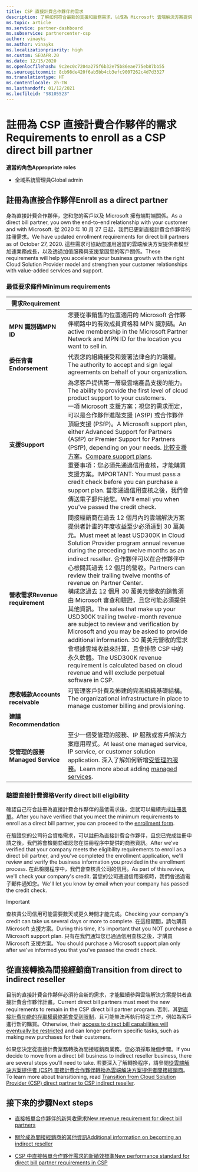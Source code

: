 ```yaml
---
title: CSP 直接計費合作夥伴的需求
description: 了解如何符合最新的支援和服務需求，以成為 Microsoft 雲端解決方案提供者 (CSP) 計畫中的直接計費合作夥伴。
ms.topic: article
ms.service: partner-dashboard
ms.subservice: partnercenter-csp
author: vinayks
ms.author: vinayks
ms.localizationpriority: high
ms.custom: SEOAPR.20
ms.date: 12/15/2020
ms.openlocfilehash: 9c2ec0c7204a275f6b32e75b86eae775eb87bb55
ms.sourcegitcommit: 8cb98de420f6ab5bb4cb3efc9007262c4d7d3327
ms.translationtype: HT
ms.contentlocale: zh-TW
ms.lasthandoff: 01/12/2021
ms.locfileid: "98105523"
---
```

# <a name="requirements-to-enroll-as-a-csp-direct-bill-partner"></a><span data-ttu-id="2da89-103">註冊為 CSP 直接計費合作夥伴的需求</span><span class="sxs-lookup"><span data-stu-id="2da89-103">Requirements to enroll as a CSP direct bill partner</span></span>

<span data-ttu-id="2da89-104">**適當的角色**</span><span class="sxs-lookup"><span data-stu-id="2da89-104">**Appropriate roles**</span></span>

- <span data-ttu-id="2da89-105">全域系統管理員</span><span class="sxs-lookup"><span data-stu-id="2da89-105">Global admin</span></span>

## <a name="enroll-as-a-direct-partner"></a><span data-ttu-id="2da89-106">註冊為直接合作夥伴</span><span class="sxs-lookup"><span data-stu-id="2da89-106">Enroll as a direct partner</span></span>

<span data-ttu-id="2da89-107">身為直接計費合作夥伴，您和您的客戶以及 Microsoft 擁有端對端關係。</span><span class="sxs-lookup"><span data-stu-id="2da89-107">As a direct bill partner, you own the end-to-end relationship with your customer and with Microsoft.</span></span> <span data-ttu-id="2da89-108">從 2020 年 10 月 27 日起，我們已更新直接計費合作夥伴的註冊需求。</span><span class="sxs-lookup"><span data-stu-id="2da89-108">We have updated enrollment requirements for direct bill partners as of October 27, 2020.</span></span> <span data-ttu-id="2da89-109">這些需求可協助您運用適當的雲端解決方案提供者模型加速業務成長，以及透過加值服務與支援鞏固您的客戶關係。</span><span class="sxs-lookup"><span data-stu-id="2da89-109">These requirements will help you accelerate your business growth with the right Cloud Solution Provider model and strengthen your customer relationships with value-added services and support.</span></span>  

### <a name="minimum-requirements"></a><span data-ttu-id="2da89-110">最低要求條件</span><span class="sxs-lookup"><span data-stu-id="2da89-110">Minimum requirements</span></span>

|<span data-ttu-id="2da89-111">**需求**</span><span class="sxs-lookup"><span data-stu-id="2da89-111">**Requirement**</span></span>|                |
|--------------------------------|--------------------------------------------------------------|
|<span data-ttu-id="2da89-112">**MPN 識別碼**</span><span class="sxs-lookup"><span data-stu-id="2da89-112">**MPN ID**</span></span>   |<span data-ttu-id="2da89-113">您要從事銷售的位置適用的 Microsoft 合作夥伴網路中的有效成員資格和 MPN 識別碼。</span><span class="sxs-lookup"><span data-stu-id="2da89-113">An active membership in the Microsoft Partner Network and MPN ID for the location you want to sell in.</span></span>   |
|<span data-ttu-id="2da89-114">**委任背書**</span><span class="sxs-lookup"><span data-stu-id="2da89-114">**Endorsement**</span></span>   |<span data-ttu-id="2da89-115">代表您的組織接受和簽署法律合約的職權。</span><span class="sxs-lookup"><span data-stu-id="2da89-115">The authority to accept and sign legal agreements on behalf of your organization.</span></span>|
|<span data-ttu-id="2da89-116">**支援**</span><span class="sxs-lookup"><span data-stu-id="2da89-116">**Support**</span></span>   |<span data-ttu-id="2da89-117">為您客戶提供第一層級雲端產品支援的能力。</span><span class="sxs-lookup"><span data-stu-id="2da89-117">The ability to provide the first level of cloud product support to your customers.</span></span> <br/><span data-ttu-id="2da89-118">一項 Microsoft 支援方案；視您的需求而定，可以是合作夥伴進階支援 (ASfP) 或合作夥伴頂級支援 (PSfP)。</span><span class="sxs-lookup"><span data-stu-id="2da89-118">A Microsoft support plan, either Advanced Support for Partners (ASfP) or Premier Support for Partners (PSfP), depending on your needs.</span></span> <span data-ttu-id="2da89-119">[比較支援方案](https://partner.microsoft.com/support/partnersupport)。</span><span class="sxs-lookup"><span data-stu-id="2da89-119">[Compare support plans](https://partner.microsoft.com/support/partnersupport).</span></span><br/><span data-ttu-id="2da89-120">重要事項：您必須先通過信用查核，才能購買支援方案。</span><span class="sxs-lookup"><span data-stu-id="2da89-120">IMPORTANT: You must pass a credit check before you can purchase a support plan.</span></span> <span data-ttu-id="2da89-121">當您通過信用查核之後，我們會傳送電子郵件給您。</span><span class="sxs-lookup"><span data-stu-id="2da89-121">We'll email you when you've passed the credit check.</span></span> |
|<span data-ttu-id="2da89-122">**營收需求**</span><span class="sxs-lookup"><span data-stu-id="2da89-122">**Revenue requirement**</span></span>|<span data-ttu-id="2da89-123">間接經銷商在過去 12 個月內的雲端解決方案提供者計畫的年度收益至少必須達到 30 萬美元。</span><span class="sxs-lookup"><span data-stu-id="2da89-123">Must meet at least USD300K in Cloud Solution Provider program annual revenue during the preceding twelve months as an indirect reseller.</span></span> <span data-ttu-id="2da89-124">合作夥伴可以在合作夥伴中心檢閱其過去 12 個月的營收。</span><span class="sxs-lookup"><span data-stu-id="2da89-124">Partners can review their trailing twelve months of revenue on Partner Center.</span></span><br/><span data-ttu-id="2da89-125">構成您過去 12 個月 30 萬美元營收的銷售須由 Microsoft 審查和驗證，且您可能必須提供其他資訊。</span><span class="sxs-lookup"><span data-stu-id="2da89-125">The sales that make up your USD300K trailing twelve-month revenue are subject to review and verification by Microsoft and you may be asked to provide additional information.</span></span> <span data-ttu-id="2da89-126">30 萬美元營收的需求會根據雲端收益來計算，且會排除 CSP 中的永久軟體。</span><span class="sxs-lookup"><span data-stu-id="2da89-126">The USD300K revenue requirement is calculated based on cloud revenue and will exclude perpetual software in CSP.</span></span>|
|<span data-ttu-id="2da89-127">**應收帳款**</span><span class="sxs-lookup"><span data-stu-id="2da89-127">**Accounts receivable**</span></span> |<span data-ttu-id="2da89-128">可管理客戶計費及佈建的完善組織基礎結構。</span><span class="sxs-lookup"><span data-stu-id="2da89-128">The organizational infrastructure in place to manage customer billing and provisioning.</span></span>|
|<span data-ttu-id="2da89-129">**建議**</span><span class="sxs-lookup"><span data-stu-id="2da89-129">**Recommendation**</span></span>|             |
|<span data-ttu-id="2da89-130">**受管理的服務**</span><span class="sxs-lookup"><span data-stu-id="2da89-130">**Managed Service**</span></span>   |<span data-ttu-id="2da89-131">至少一個受管理的服務、IP 服務或客戶解決方案應用程式。</span><span class="sxs-lookup"><span data-stu-id="2da89-131">At least one managed service, IP service, or customer solution application.</span></span> <span data-ttu-id="2da89-132">深入了解如何新增[受管理的服務](https://partner.microsoft.com/business-opportunities/managed-services-provider)。</span><span class="sxs-lookup"><span data-stu-id="2da89-132">Learn more about adding [managed services](https://partner.microsoft.com/business-opportunities/managed-services-provider).</span></span>|


### <a name="verify-direct-bill-eligibility"></a><span data-ttu-id="2da89-133">驗證直接計費資格</span><span class="sxs-lookup"><span data-stu-id="2da89-133">Verify direct bill eligibility</span></span>

<span data-ttu-id="2da89-134">確認自己符合註冊為直接計費合作夥伴的最低需求後，您就可以繼續完成[註冊表單](https://partner.microsoft.com/pcv/register/joinnow/enrollmentwelcome/Reseller/migrate?cloudInstance=Global)。</span><span class="sxs-lookup"><span data-stu-id="2da89-134">After you have verified that you meet the minimum requirements to enroll as a direct bill partner, you can proceed to the [enrollment form](https://partner.microsoft.com/pcv/register/joinnow/enrollmentwelcome/Reseller/migrate?cloudInstance=Global).</span></span>

<span data-ttu-id="2da89-135">在驗證您的公司符合資格需求，可以註冊為直接計費合作夥伴，且您已完成註冊申請之後，我們將會檢閱並確認您在註冊程序中提供的商務資訊。</span><span class="sxs-lookup"><span data-stu-id="2da89-135">After we've verified that your company meets the eligibility requirements to enroll as a direct bill partner, and you've completed the enrollment application, we'll review and verify the business information you provided in the enrollment process.</span></span> <span data-ttu-id="2da89-136">在此檢閱程序中，我們會查核貴公司的信用。</span><span class="sxs-lookup"><span data-stu-id="2da89-136">As part of this review, we'll check your company's credit.</span></span> <span data-ttu-id="2da89-137">當您的公司通過信用查核時，我們會透過電子郵件通知您。</span><span class="sxs-lookup"><span data-stu-id="2da89-137">We'll let you know by email when your company has passed the credit check.</span></span>
>[!IMPORTANT]
><span data-ttu-id="2da89-138">查核貴公司信用可能需要數天或更久時間才能完成。</span><span class="sxs-lookup"><span data-stu-id="2da89-138">Checking your company's credit can take us several days or more to complete.</span></span> <span data-ttu-id="2da89-139">在這段期間，請勿購買 Microsoft 支援方案。</span><span class="sxs-lookup"><span data-stu-id="2da89-139">During this time, it's important that you NOT purchase a Microsoft support plan.</span></span> <span data-ttu-id="2da89-140">只有在我們通知您已通過信用查核之後，才購買 Microsoft 支援方案。</span><span class="sxs-lookup"><span data-stu-id="2da89-140">You should purchase a Microsoft support plan only after we've informed you that you've passed the credit check.</span></span>

## <a name="transition-from-direct-to-indirect-reseller"></a><span data-ttu-id="2da89-141">從直接轉換為間接經銷商</span><span class="sxs-lookup"><span data-stu-id="2da89-141">Transition from direct to indirect reseller</span></span>

<span data-ttu-id="2da89-142">目前的直接計費合作夥伴必須符合新的需求，才能繼續參與雲端解決方案提供者直接計費合作夥伴計畫。</span><span class="sxs-lookup"><span data-stu-id="2da89-142">Current direct bill partners must meet the new requirements to remain in the CSP direct bill partner program.</span></span> <span data-ttu-id="2da89-143">否則，其[對直接計費功能的存取權最終將會受到限制](restricted-direct-bill-capabilities.md)，且可能無法再執行特定工作，例如為客戶進行新的購買。</span><span class="sxs-lookup"><span data-stu-id="2da89-143">Otherwise, their [access to direct bill capabilities will eventually be restricted](restricted-direct-bill-capabilities.md) and can longer perform specific tasks, such as making new purchases for their customers.</span></span>

<span data-ttu-id="2da89-144">如果您決定從直接計費業務轉換為間接經銷商業務，您必須採取幾個步驟。</span><span class="sxs-lookup"><span data-stu-id="2da89-144">If you decide to move from a direct bill business to indirect reseller business, there are several steps you'll need to take.</span></span> <span data-ttu-id="2da89-145">若要深入了解轉換程序，請參閱[從雲端解決方案提供者 (CSP) 直接計費合作夥伴轉換為雲端解決方案提供者間接經銷商](transition-direct-to-indirect.md)。</span><span class="sxs-lookup"><span data-stu-id="2da89-145">To learn more about transitioning, read [Transition from Cloud Solution Provider (CSP) direct partner to CSP indirect reseller](transition-direct-to-indirect.md).</span></span>

## <a name="next-steps"></a><span data-ttu-id="2da89-146">接下來的步驟</span><span class="sxs-lookup"><span data-stu-id="2da89-146">Next steps</span></span>

- [<span data-ttu-id="2da89-147">直接帳單合作夥伴的新營收需求</span><span class="sxs-lookup"><span data-stu-id="2da89-147">New revenue requirement for direct bill partners</span></span>](./announcements/2020-october.md#13)
 
- [<span data-ttu-id="2da89-148">關於成為間接經銷商的其他資訊</span><span class="sxs-lookup"><span data-stu-id="2da89-148">Additional information on becoming an indirect reseller</span></span>](https://assetsprod.microsoft.com/csp-directbill-to-indirect-transition.pdf)

- [<span data-ttu-id="2da89-149">CSP 中直接帳單合作夥伴需求的新績效標準</span><span class="sxs-lookup"><span data-stu-id="2da89-149">New performance standard for direct bill partner requirements in CSP</span></span>](https://partner.microsoft.comresources/collection/new-performance-standard-for-direct-bill-partner-requirements-in-csp#/)
